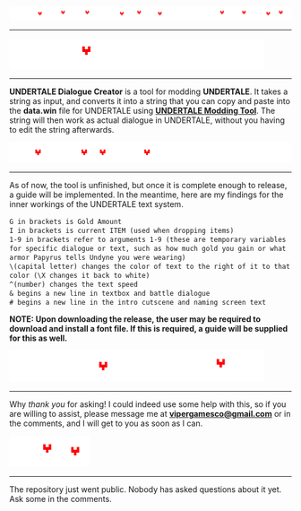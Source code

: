 ![UNDERTALE Dialogue Creator!][logo]
***
![What is it?](/Assets/what.png)
***

**UNDERTALE Dialogue Creator** is a tool for modding **UNDERTALE**. It takes a string as input, and converts it into a string that you can copy and paste into the **data.win** file for UNDERTALE using [**UNDERTALE Modding Tool**](https://github.com/UnderminersTeam/UndertaleModTool). The string will then work as actual dialogue in UNDERTALE, without you having to edit the string afterwards.

![How do You Use it?](/Assets/how.png)
***

As of now, the tool is unfinished, but once it is complete enough to release, a guide will be implemented. In the meantime, here are my findings for the inner workings of the UNDERTALE text system.

``` none
G in brackets is Gold Amount
I in brackets is current ITEM (used when dropping items)
1-9 in brackets refer to arguments 1-9 (these are temporary variables for specific dialogue or text, such as how much gold you gain or what armor Papyrus tells Undyne you were wearing)
\(capital letter) changes the color of text to the right of it to that color (\X changes it back to white)
^(number) changes the text speed
& begins a new line in textbox and battle dialogue
# begins a new line in the intro cutscene and naming screen text
```
**NOTE: Upon downloading the release, the user may be required to download and install a font file. If this is required, a guide will be supplied for this as well.**

![Do you want to help with this project?](/Assets/help.png)
***

Why *thank you* for asking! I could indeed use some help with this, so if you are willing to assist, please message me at **vipergamesco@gmail.com** or in the comments, and I will get to you as soon as I can.

![FAQ](/Assets/faq.png)
***

The repository just went public. Nobody has asked questions about it yet. Ask some in the comments.

[logo]: /Assets/txt-logo.png